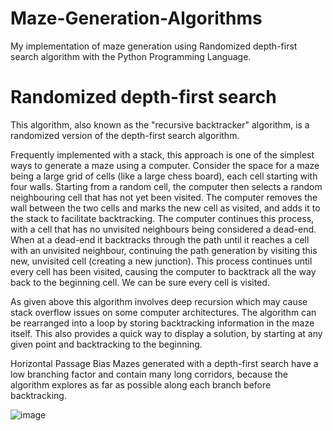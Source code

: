 # Maze-Generation-Algorithms
My implementation of maze generation using Randomized depth-first search algorithm with the Python Programming Language.

# Randomized depth-first search
This algorithm, also known as the "recursive backtracker" algorithm, is a randomized version of the depth-first search algorithm.

Frequently implemented with a stack, this approach is one of the simplest ways to generate a maze using a computer. Consider the space for a maze being a large grid of cells (like a large chess board), each cell starting with four walls. Starting from a random cell, the computer then selects a random neighbouring cell that has not yet been visited. The computer removes the wall between the two cells and marks the new cell as visited, and adds it to the stack to facilitate backtracking. The computer continues this process, with a cell that has no unvisited neighbours being considered a dead-end. When at a dead-end it backtracks through the path until it reaches a cell with an unvisited neighbour, continuing the path generation by visiting this new, unvisited cell (creating a new junction). This process continues until every cell has been visited, causing the computer to backtrack all the way back to the beginning cell. We can be sure every cell is visited.

As given above this algorithm involves deep recursion which may cause stack overflow issues on some computer architectures. The algorithm can be rearranged into a loop by storing backtracking information in the maze itself. This also provides a quick way to display a solution, by starting at any given point and backtracking to the beginning.


Horizontal Passage Bias
Mazes generated with a depth-first search have a low branching factor and contain many long corridors, because the algorithm explores as far as possible along each branch before backtracking.

![image](https://user-images.githubusercontent.com/51715921/210278098-98223878-c850-4f16-b75b-a207c007479b.png)


